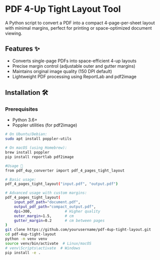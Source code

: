 # PDF 4-Up Tight Layout Tool

A Python script to convert a PDF into a compact 4-page-per-sheet layout with minimal margins, perfect for printing or space-optimized document viewing.

 

## Features ✨
- Converts single-page PDFs into space-efficient 4-up layouts
- Precise margin control (adjustable outer and gutter margins)
- Maintains original image quality (150 DPI default)
- Lightweight PDF processing using ReportLab and pdf2image

## Installation 🛠️

### Prerequisites
- Python 3.6+
- Poppler utilities (for pdf2image)

```bash
# On Ubuntu/Debian:
sudo apt install poppler-utils

# On macOS (using Homebrew):
brew install poppler
pip install reportlab pdf2image

#Usage 🚀
from pdf_4up_converter import pdf_4_pages_tight_layout

# Basic usage:
pdf_4_pages_tight_layout("input.pdf", "output.pdf")

# Advanced usage with custom margins:
pdf_4_pages_tight_layout(
    input_pdf_path="document.pdf",
    output_pdf_path="compact_output.pdf",
    dpi=300,               # Higher quality
    outer_margin=1.5,      # cm
    gutter_margin=0.2      # cm between pages
)
git clone https://github.com/yourusername/pdf-4up-tight-layout.git
cd pdf-4up-tight-layout
python -m venv venv
source venv/bin/activate  # Linux/macOS
# venv\Scripts\activate  # Windows
pip install -e .
